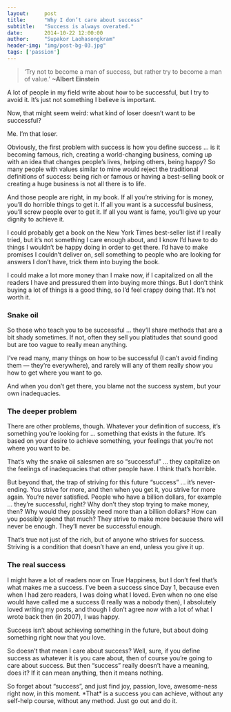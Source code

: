 ```yaml
---
layout:     post
title:      "Why I don’t care about success"
subtitle:   "Success is always overated."
date:       2014-10-22 12:00:00
author:     "Supakor Laohasongkram"
header-img: "img/post-bg-03.jpg"
tags: ['passion']
---
```

<blockquote><p>&#8216;Try not to become a man of success, but rather try to become a man of value.&#8217; <strong>~Albert Einstein</strong></p></blockquote>
<p>A lot of people in my field write about how to be successful, but I try to avoid it. It&#8217;s just not something I believe is important.</p>
<p>Now, that might seem weird: what kind of loser doesn&#8217;t want to be successful?</p>
<p>Me. I&#8217;m that loser.</p>
<p>Obviously, the first problem with success is how you define success &#8230; is it becoming famous, rich, creating a world-changing business, coming up with an idea that changes people&#8217;s lives, helping others, being happy? So many people with values similar to mine would reject the traditional definitions of success: being rich or famous or having a best-selling book or creating a huge business is not all there is to life.</p>
<p>And those people are right, in my book. If all you&#8217;re striving for is money, you&#8217;ll do horrible things to get it. If all you want is a successful business, you&#8217;ll screw people over to get it. If all you want is fame, you&#8217;ll give up your dignity to achieve it.</p>
<p>I could probably get a book on the New York Times best-seller list if I really tried, but it&#8217;s not something I care enough about, and I know I&#8217;d have to do things I wouldn&#8217;t be happy doing in order to get there. I&#8217;d have to make promises I couldn&#8217;t deliver on, sell something to people who are looking for answers I don&#8217;t have, trick them into buying the book.</p>
<p>I could make a lot more money than I make now, if I capitalized on all the readers I have and pressured them into buying more things. But I don&#8217;t think buying a lot of things is a good thing, so I&#8217;d feel crappy doing that. It&#8217;s not worth it.<br />
<span id="more-7023"></span></p>
<h3>Snake oil</h3>
<p>So those who teach you to be successful &#8230; they&#8217;ll share methods that are a bit shady sometimes. If not, often they sell you platitudes that sound good but are too vague to really mean anything.</p>
<p>I&#8217;ve read many, many things on how to be successful (I can&#8217;t avoid finding them &#8212; they&#8217;re everywhere), and rarely will any of them really show you how to get where you want to go.</p>
<p>And when you don&#8217;t get there, you blame not the success system, but your own inadequacies.</p>
<h3>The deeper problem</h3>
<p>There are other problems, though. Whatever your definition of success, it&#8217;s something you&#8217;re looking for &#8230; something that exists in the future. It&#8217;s based on your desire to achieve something, your feelings that you&#8217;re not where you want to be.</p>
<p>That&#8217;s why the snake oil salesmen are so &#8220;successful&#8221; &#8230; they capitalize on the feelings of inadequacies that other people have. I think that&#8217;s horrible.</p>
<p>But beyond that, the trap of striving for this future &#8220;success&#8221; &#8230; it&#8217;s never-ending. You strive for more, and then when you get it, you strive for more again. You&#8217;re never satisfied. People who have a billion dollars, for example &#8230; they&#8217;re successful, right? Why don&#8217;t they stop trying to make money, then? Why would they possibly need more than a billion dollars? How can you possibly spend that much? They strive to make more because there will never be enough. They&#8217;ll never be successful enough.</p>
<p>That&#8217;s true not just of the rich, but of anyone who strives for success. Striving is a condition that doesn&#8217;t have an end, unless you give it up.</p>
<h3>The real success</h3>
<p>I might have a lot of readers now on True Happiness, but I don&#8217;t feel that&#8217;s what makes me a success. I&#8217;ve been a success since Day 1, because even when I had zero readers, I was doing what I loved. Even when no one else would have called me a success (I really was a nobody then), I absolutely loved writing my posts, and though I don&#8217;t agree now with a lot of what I wrote back then (in 2007), I was happy.</p>
<p>Success isn&#8217;t about achieving something in the future, but about doing something right now that you love.</p>
<p>So doesn&#8217;t that mean I care about success? Well, sure, if you define success as whatever it is you care about, then of course you&#8217;re going to care about success. But then &#8220;success&#8221; really doesn&#8217;t have a meaning, does it? If it can mean anything, then it means nothing.</p>
<p>So forget about &#8220;success&#8221;, and just find joy, passion, love, awesome-ness right now, in this moment. *That* is a success you can achieve, without any self-help course, without any method. Just go out and do it.</p>